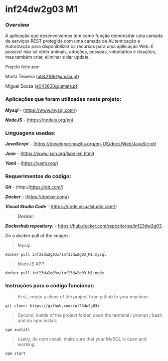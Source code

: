 # inf24dw2g03 M1

### Overview

A aplicação que desenvolvemos tem como função demonstrar uma camada de serviços REST protegida com uma camada de AUtenticação e Autorização para disponibilizar os recursos para uma apllicação Web.
É possível não só obter animais, adoções, pessoas, voluntários e doações, mas também criar, eliminar e dar update.

Projeto feito por:

Marta Teixeira (a042166@umaia.pt)

Miguel Sousa (a043830@umaia.pt)

### Aplicações que foram utilizadas neste projeto:

***Mysql*** - (https://www.mysql.com/)

***NodeJS*** - (https://nodejs.org/en)

### Linguagens usadas:

***JavaScript*** - (https://developer.mozilla.org/en-US/docs/Web/JavaScript)

***Json*** - (https://www.json.org/json-en.html)

***Yaml*** - (https://yaml.org/)

### Requerimentos do código:

***Git*** - (http://https://git.com/)

***Docker*** - (https://docker.com/)

***Visual Studio Code*** - (https://code.visualstudio.com/)

> ***Docker:***

***Dockerhub repository:*** - https://hub.docker.com/repositories/inf23dw2g03


Do a docker pull of the images:

> Mysql:
```
docker pull inf23dw2g03x/inf23dw2g03_M1:mysql
```
> NodeJS APP:
```
docker pull inf23dw2g03x/inf23dw2g03_M1:node
```

### Instruções para o código funcionar:

> First, create a clone of the project from github to your machine:
```
git clone: https://github.com/inf23dw2g03x
```

> Second, inside of the project folder, open the terminal / prompt / bash and do npm install:
```
npm install
```

> Lastly, do npm install, make sure that your MySQL is open and working:
```
npm start
```
